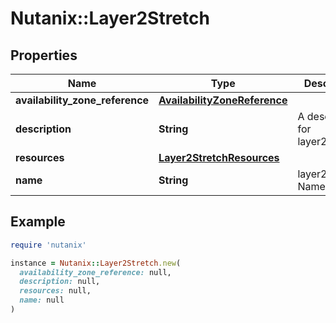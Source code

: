 # Nutanix::Layer2Stretch

## Properties

| Name | Type | Description | Notes |
| ---- | ---- | ----------- | ----- |
| **availability_zone_reference** | [**AvailabilityZoneReference**](AvailabilityZoneReference.md) |  | [optional] |
| **description** | **String** | A description for layer2_stretch. | [optional] |
| **resources** | [**Layer2StretchResources**](Layer2StretchResources.md) |  |  |
| **name** | **String** | layer2_stretch Name. |  |

## Example

```ruby
require 'nutanix'

instance = Nutanix::Layer2Stretch.new(
  availability_zone_reference: null,
  description: null,
  resources: null,
  name: null
)
```


